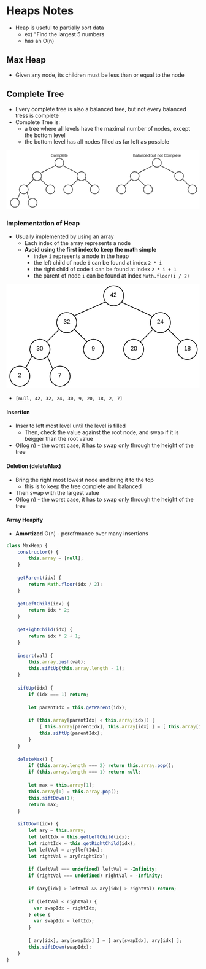 # **Heaps Notes**
* Heap is useful to partially sort data 
    * ex) "Find the largest 5 numbers
    * has an O(n)
## **Max Heap**
* Given any node, its children must be less than or equal to the node

## **Complete Tree**
* Every complete tree is also a balanced tree, but not every balanced tress is complete
* Complete Tree is:
    * a tree where all levels have the maximal number of nodes, except the bottom level
    * the bottom level has all nodes filled as far left as possible

![Example of Complete Tree](complete_tree.png)

### **Implementation of Heap**
* Usually implemented by using an array
    * Each index of the array represents a node
    * **Avoid using the first index to keep the math simple**
        * index ```i``` represents a node in the heap
        * the left child of node ```i``` can be found at index ```2 * i```
        * the right child of code ```i``` can be found at index ```2 * i + 1```
        * the parent of node ```i``` can be found at index ```Math.floor(i / 2)```

![Example of Heap represented using an Array](max_heap.png)
* ```[null, 42, 32, 24, 30, 9, 20, 18, 2, 7]```

#### Insertion
* Inser to left most level until the level is filled
    * Then, check the value against the root node, and swap if it is beigger than the root value
* O(log n) - the worst case, it has to swap only through the height of the tree 

#### Deletion (deleteMax)
* Bring the right most lowest node and bring it to the top
    * this is to keep the tree complete and balanced
* Then swap with the largest value 
* O(log n) - the worst case, it has to swap only through the height of the tree 

#### Array Heapify 
* **Amortized** O(n) - perofrmance over many insertions

```javascript
class MaxHeap {
    constructor() {
        this.array = [null];
    }

    getParent(idx) {
        return Math.floor(idx / 2);
    }

    getLeftChild(idx) {
        return idx * 2;
    }

    getRightChild(idx) {
        return idx * 2 + 1;
    }

    insert(val) {
        this.array.push(val);
        this.siftUp(this.array.length - 1);
    }
    
    siftUp(idx) {
        if (idx === 1) return;
        
        let parentIdx = this.getParent(idx);

        if (this.array[parentIdx] < this.array[idx]) {
            [ this.array[parentIdx], this.array[idx] ] = [ this.array[idx], this.array[parentIdx] ];
            this.siftUp(parentIdx);
        }
    }

    deleteMax() {
        if (this.array.length === 2) return this.array.pop();
        if (this.array.length === 1) return null;

        let max = this.array[1];
        this.array[1] = this.array.pop();
        this.siftDown(1);
        return max;
    }

    siftDown(idx) {
        let ary = this.array;
        let leftIdx = this.getLeftChild(idx);
        let rightIdx = this.getRightChild(idx); 
        let leftVal = ary[leftIdx];
        let rightVal = ary[rightIdx];

        if (leftVal === undefined) leftVal = -Infinity;
        if (rightVal === undefined) rightVal = -Infinity;
    
        if (ary[idx] > leftVal && ary[idx] > rightVal) return;
    
        if (leftVal < rightVal) {
          var swapIdx = rightIdx;
        } else {
          var swapIdx = leftIdx;
        }
    
        [ ary[idx], ary[swapIdx] ] = [ ary[swapIdx], ary[idx] ];
        this.siftDown(swapIdx);
    }
}
```